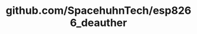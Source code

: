 ---
layout: post
title: github.com/SpacehuhnTech/esp8266_deauther
categories: link
tags: [انگلیسی, گیت‌هاب, برنامه‌نویسی]
---